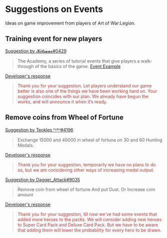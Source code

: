 # Suggestions on Events

Ideas on game improvement from players of Art of War:Legion.

## Training event for new players

[Suggestion by 𝓚𝓲𝓽𝓼𝓾𝓷𝓮#0429](https://discord.com/channels/658594298983350293/659077000027308104/927838231372894219)
> The Academy, a series of tutorial events that give players a walk-through
> of the basics of the game. [Event Example](events/the-academy-i)

[Developer's response](https://discord.com/channels/658594298983350293/754929508427104258/931147922559598633)
<blockquote style="color:#b93a35">
Thank you for your suggestion. Let players understand our game better is
also one of the things we have been working hard on. Your suggestion
coincides with our plan. We already have begun the works, and will announce
it when it’s ready.
</blockquote>

## Remove coins from Wheel of Fortune

[Suggestion by Teokles ᴾᴸᴮᴴ#4196](https://discord.com/channels/658594298983350293/659077000027308104/926003968646189096)
> Exchange 15000 and 40000 in wheel of fortuna on 30 and 60 Hunting Medals.

[Developer's response](https://discord.com/channels/658594298983350293/754929508427104258/931146982943260673)
<blockquote style="color:#b93a35">
Thank you for your suggestion, temporarily we have no plans to do so, but we are considering other ways of increasing medal output.</blockquote>

[Suggestion by Dagger_Attack#9035](https://discord.com/channels/658594298983350293/659077000027308104/927024200152141874)
> Remove coin from wheel of fortune And put Dust. Or Increase coin amount

[Developer's response](https://discord.com/channels/658594298983350293/754929508427104258/931147263567364167)
<blockquote style="color:#b93a35">
Thank you for your suggestion, till now we've had some events that added
more heroes to the packs. We will consider adding new heroes to Super Card
Pack and Deluxe Card Pack. But we have to be aware that adding them will
lower the probability for every hero to be drawn.</blockquote>
